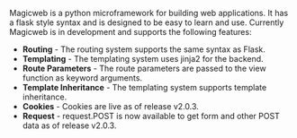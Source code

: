 Magicweb is a python microframework for building web applications. It has a flask style syntax and is designed to be easy to learn and use. Currently Magicweb is in development and supports the following features:

* **Routing** - The routing system supports the same syntax as Flask.
* **Templating** - The templating system uses jinja2 for the backend.
* **Route Parameters** - The route parameters are passed to the view function as keyword arguments.
* **Template Inheritance** - The templating system supports template inheritance.
* **Cookies** - Cookies are live as of release v2.0.3.
* **Request** - request.POST is now available to get form and other POST data as of release v2.0.3.
